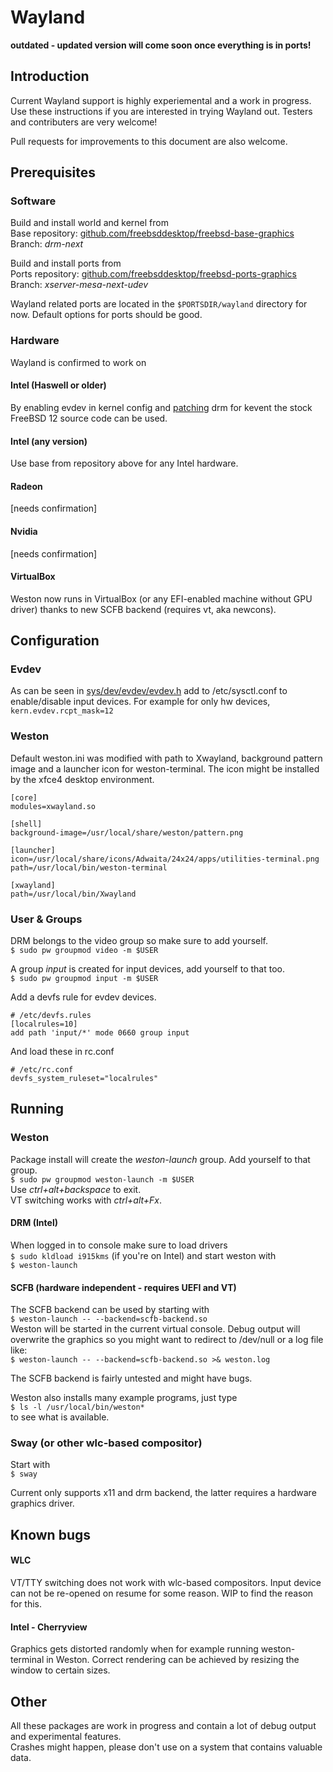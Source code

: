 # Wayland

**outdated - updated version will come soon once everything is in ports!**
## Introduction
Current Wayland support is highly experiemental and a work in progress. 
Use these instructions if you are interested in trying Wayland out. 
Testers and contributers are very welcome!

Pull requests for improvements to this document are also welcome.

## Prerequisites 

### Software
Build and install world and kernel from  
Base repository: [github.com/freebsddesktop/freebsd-base-graphics](https://github.com/freebsddesktop/freebsd-base-graphics "github")  
Branch: *drm-next*

Build and install ports from  
Ports repository: [github.com/freebsddesktop/freebsd-ports-graphics](https://github.com/freebsddesktop/freebsd-ports-graphics "github")  
Branch: *xserver-mesa-next-udev*

Wayland related ports are located in the `$PORTSDIR/wayland` directory for now. Default options for ports should be good.

### Hardware
Wayland is confirmed to work on  

#### Intel (Haswell or older) 
By enabling evdev in kernel config and [patching](https://reviews.freebsd.org/D7496 "link") drm for kevent the stock FreeBSD 12 source code can be used. 

#### Intel (any version)
Use base from repository above for any Intel hardware.

#### Radeon 
[needs confirmation]

#### Nvidia 
[needs confirmation]

#### VirtualBox
Weston now runs in VirtualBox (or any EFI-enabled machine without GPU driver) thanks to new SCFB backend (requires vt, aka newcons).


## Configuration

### Evdev
As can be seen in [sys/dev/evdev/evdev.h](https://github.com/FreeBSDDesktop/freebsd-base-graphics/blob/drm-next-4.7/sys/dev/evdev/evdev.h#L48-L58)
add to /etc/sysctl.conf to enable/disable input devices. For example for only hw devices,  
`kern.evdev.rcpt_mask=12`

### Weston
Default weston.ini was modified with path to Xwayland, background pattern image and a launcher icon for weston-terminal. 
The icon might be installed by the xfce4 desktop environment.
```
[core]
modules=xwayland.so

[shell]
background-image=/usr/local/share/weston/pattern.png

[launcher]
icon=/usr/local/share/icons/Adwaita/24x24/apps/utilities-terminal.png
path=/usr/local/bin/weston-terminal

[xwayland]
path=/usr/local/bin/Xwayland
```

### User & Groups
DRM belongs to the video group so make sure to add yourself.  
`$ sudo pw groupmod video -m $USER`

A group *input* is created for input devices, add yourself to that too.  
`$ sudo pw groupmod input -m $USER`  

Add a devfs rule for evdev devices.  
```
# /etc/devfs.rules
[localrules=10]
add path 'input/*' mode 0660 group input 
```
And load these in rc.conf  
```
# /etc/rc.conf
devfs_system_ruleset="localrules"
```
## Running

### Weston
Package install will create the *weston-launch* group. Add yourself to that group.  
`$ sudo pw groupmod weston-launch -m $USER`  
Use *ctrl+alt+backspace* to exit.  
VT switching works with *ctrl+alt+Fx*.  

#### DRM (Intel)
When logged in to console make sure to load drivers  
`$ sudo kldload i915kms`  (if you're on Intel)
and start weston with  
`$ weston-launch`

#### SCFB (hardware independent - requires UEFI and VT)
The SCFB backend can be used by starting with  
`$ weston-launch -- --backend=scfb-backend.so`  
Weston will be started in the current virtual console. 
Debug output will overwrite the graphics so you might want to redirect to /dev/null or a log file like:  
`$ weston-launch -- --backend=scfb-backend.so >& weston.log`  

The SCFB backend is fairly untested and might have bugs. 


Weston also installs many example programs, just type   
`$ ls -l /usr/local/bin/weston*`  
to see what is available. 

### Sway (or other wlc-based compositor)
Start with  
`$ sway`

Current only supports x11 and drm backend, the latter requires a hardware graphics driver.

## Known bugs
#### WLC
VT/TTY switching does not work with wlc-based compositors. Input device can not be re-opened on resume for some reason. WIP to find the reason for this.

#### Intel - Cherryview
Graphics gets distorted randomly when for example running weston-terminal in Weston. Correct rendering can be achieved by resizing the window to certain sizes. 

## Other

All these packages are work in progress and contain a lot of debug output and experimental features.  
Crashes might happen, please don't use on a system that contains valuable data.  
